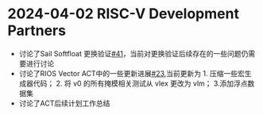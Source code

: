 # 2024-04-02 RISC-V Development Partners

- 讨论了Sail Softfloat 更换验证[#41](https://github.com/riscv-admin/dev-partners/issues/41)，当前对更换验证后续存在的一些问题仍需要进行讨论
- 讨论了RIOS Vector ACT中的一些更新进展[#23](https://github.com/riscv-admin/dev-partners/issues/23),当前更新为 1. 压缩一些宏生成器代码； 2. 将 v0 的所有掩模相关测试从 vlex 更改为 vlm； 3.添加浮点数据集
- 讨论了ACT后续计划工作总结

